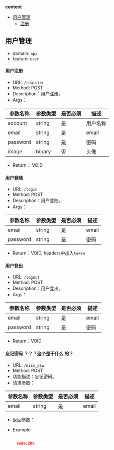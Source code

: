 <!-- START doctoc generated TOC please keep comment here to allow auto update -->
<!-- DON'T EDIT THIS SECTION, INSTEAD RE-RUN doctoc TO UPDATE -->
**content**

- [用户管理](#用户管理)
    - [注册](#用户注册)

<!-- END doctoc generated TOC please keep comment here to allow auto update -->

## 用户管理
* domain: `api`
* feature: `user`

#### 用户注册
* URL: `/register`
* Method:   POST
* Description：用户注册。
* Args： 
     
| 参数名称   | 参数类型  |是否必须 | 描述                                    
| ----------|---------- |------| ---------------------------|
| account   | string   |  是 | 用户名称 |
| email   | string   |  是 | email|
| password   | string   |  是 | 密码|
| image   | binary   |  否 | 头像|


* Return： VOID


#### 用户登陆
* URL: `/login`
* Method:   POST
* Description：用户登陆。
* Args： 
     
| 参数名称   | 参数类型  |是否必须 | 描述                                    
| ----------|---------- |------| ---------------------------|
| email   | string   |  是 | email|
| password   | string   |  是 | 密码|

* Return：VOID, headers中加入`token`


#### 用户登出
* URL: `/logout`
* Method:   POST
* Description：用户登出。
* Args： 
     
| 参数名称   | 参数类型  |是否必须 | 描述                                    
| ----------|---------- |------| ---------------------------|
| email   | string   |  是 | email|
| password   | string   |  是 | 密码|

* Return：VOID

#### 忘记密码 ？？？这个是干什么 的？
* URL: `/miss_psw`
* Method:   POST
* 功能描述：忘记密码。
* 请求参数： 
     
| 参数名称   | 参数类型  |是否必须 | 描述                                    
| ----------|---------- |------| ---------------------------|
| email   | string   |  是 | email|


* 返回参数：

* Example:

```json

     code:200

```

